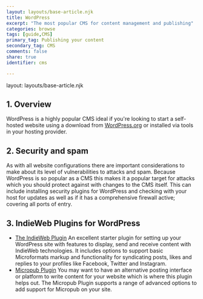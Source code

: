 ```yaml
---
layout: layouts/base-article.njk
title: WordPress
excerpt: "The most popular CMS for content management and publishing"
categories: browse
tags: [guide,CMS]
primary_tag: Publishing your content
secondary_tag: CMS
comments: false
share: true
identifier: cms

---
```

layout: layouts/base-article.njk

## 1. Overview
WordPress is a highly popular CMS ideal if you're looking to start a self-hosted website using a download from [WordPress.org](https://wordpress.org/) or installed via tools in your hosting provider.

## 2. Security and spam
As with all website configurations there are important considerations to make about its level of vulnerabilities to attacks and spam. Because WordPress is so popular as a CMS this makes it a popular target for attacks which you should protect against with changes to the CMS itself. This can include  installing security plugins for WordPress and checking with your host for updates as well as if it has a comprehensive firewall active; covering all ports of entry.

## 3. IndieWeb Plugins for WordPress
- [The IndieWeb Plugin](https://wordpress.org/plugins/indieweb/) An excellent starter plugin for setting up your WordPress site with features to display, send and receive content with IndieWeb technologies. It includes options to support basic Microformats markup and functionality for syndicating posts, likes and replies to your profiles like Facebook, Twitter and Instagram.
- [Micropub Plugin](https://wordpress.org/plugins/micropub/) You may want to have an alternative posting interface or platform to write content for your website which is where this plugin helps out. The Micropub Plugin supports a range of advanced options to add support for Micropub on your site.